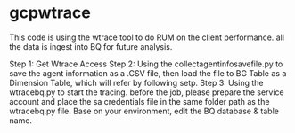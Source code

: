 # gcpwtrace

This code is using the wtrace tool to do RUM on the client performance. all the data is ingest into BQ for future analysis.


Step 1: Get Wtrace Access
Step 2: Using the collectagentinfosavefile.py to save the agent information as a .CSV file, then load the file to BG Table as a Dimension Table, which will refer by following setp.
Step 3: Using the wtracebq.py to start the tracing. before the job, please prepare the service account and place the sa credentials file in the same folder path as the wtracebq.py file. Base on your environment, edit the BQ database & table name.

